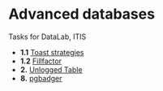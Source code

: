 # Advanced databases
 Tasks for DataLab, ITIS

+ **1.1** [Toast strategies](1.1%20Toast%20strategies)
+ **1.2** [Fillfactor](1.2%20Fillfactor)
+ **2\.** [Unlogged Table](2.%20%20Unlogged%20Table)
+ **8\.** [pgbadger](8.%20pgbadger)